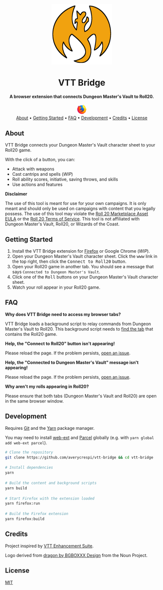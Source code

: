 <div align="center">
    <br>
    <img src="assets/icon-full.png" alt="VTT Bridge" width="200">
    <br>
    <h1>VTT Bridge</h1>
</div>

<div align="center">
    <h4>A browser extension that connects Dungeon Master's Vault to Roll20.</h4>
</div>

<div align="center">
    <a href="https://addons.mozilla.org/en-CA/firefox/addon/vtt-bridge/">
        <img src="assets/firefox.png">
    </a>
</div>

<div align="center">
    <a href="#about">About</a> •
    <a href="#getting-started">Getting Started</a> •
    <a href="#faq">FAQ</a> •
    <a href="#development">Development</a> •
    <a href="#credits">Credits</a> •
    <a href="#license">License</a>
</div>

## About

VTT Bridge connects your Dungeon Master's Vault character sheet to your Roll20 game.

With the click of a button, you can:

- Attack with weapons
- Cast cantrips and spells (_WIP_)
- Roll ability scores, initiative, saving throws, and skills
- Use actions and features

**Disclaimer**

The use of this tool is meant for use for your own campaigns. It is only meant and should only be used on campaigns with content that you legally possess. The use of this tool may violate the [Roll 20 Marketplace Asset EULA](https://wiki.roll20.net/Marketplace_Asset_EULA) or the [Roll 20 Terms of Service](https://wiki.roll20.net/Terms_of_Service_and_Privacy_Policy). This tool is not affiliated with Dungeon Master's Vault, Roll20, or Wizards of the Coast.

## Getting Started

1. Install the VTT Bridge extension for [Firefox](https://addons.mozilla.org/en-CA/firefox/addon/vtt-bridge/) or Google Chrome (_WIP_).
2. Open your Dungeon Master's Vault character sheet. Click the <kbd>www</kbd> link in the top right, then click the <kbd>Connect to Roll20</kbd> button.
3. Open your Roll20 game in another tab. You should see a message that says `Connected to Dungeon Master's Vault`.
4. Click one of the <kbd>Roll</kbd> buttons on your Dungeon Master's Vault character sheet.
5. Watch your roll appear in your Roll20 game.

## FAQ

**Why does VTT Bridge need to access my browser tabs?**

VTT Bridge loads a background script to relay commands from Dungeon Master's Vault to Roll20. This background script needs to [find the tab](https://developer.mozilla.org/en-US/docs/Mozilla/Add-ons/WebExtensions/API/tabs/query) that contains the Roll20 game.

**Help, the "Connect to Roll20" button isn't appearing!**

Please reload the page. If the problem persists, [open an issue](https://github.com/averycrespi/vtt-bridge/issues/new).

**Help, the "Connected to Dungeon Master's Vault" message isn't appearing!**

Please reload the page. If the problem persists, [open an issue](https://github.com/averycrespi/vtt-bridge/issues/new).

**Why aren't my rolls appearing in Roll20?**

Please ensure that both tabs (Dungeon Master's Vault and Roll20) are open in the same browser window.

## Development

Requires [Git](https://git-scm.com/) and the [Yarn](https://yarnpkg.com/) package manager.

You may need to install [web-ext](https://github.com/mozilla/web-ext) and [Parcel](https://parceljs.org/) globally (e.g. with `yarn global add web-ext parcel`).

```sh
# Clone the repository
git clone https://github.com/averycrespi/vtt-bridge && cd vtt-bridge

# Install dependencies
yarn

# Build the content and background scripts
yarn build

# Start Firefox with the extension loaded
yarn firefox:run

# Build the Firefox extension
yarn firefox:build
```

## Credits

Project inspired by [VTT Enhancement Suite](https://ssstormy.github.io/roll20-enhancement-suite/).

Logo derived from [dragon by BGBOXXX Design](https://thenounproject.com/term/dragon/1646665/) from the Noun Project.

## License

[MIT](https://choosealicense.com/licenses/mit/)

